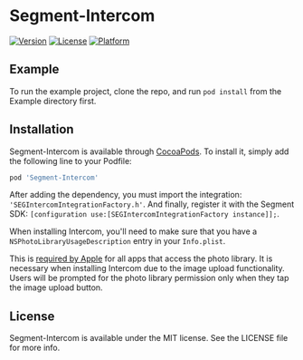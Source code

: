 # Segment-Intercom

[![Version](https://img.shields.io/cocoapods/v/Segment-Intercom.svg?style=flat)](http://cocoapods.org/pods/Segment-Intercom)
[![License](https://img.shields.io/cocoapods/l/Segment-Intercom.svg?style=flat)](http://cocoapods.org/pods/Segment-Intercom)
[![Platform](https://img.shields.io/cocoapods/p/Segment-Intercom.svg?style=flat)](http://cocoapods.org/pods/Segment-Intercom)

## Example

To run the example project, clone the repo, and run `pod install` from the Example directory first.

## Installation

Segment-Intercom is available through [CocoaPods](http://cocoapods.org). To install
it, simply add the following line to your Podfile:

```ruby
pod 'Segment-Intercom'
```

After adding the dependency, you must import the integration: `'SEGIntercomIntegrationFactory.h'`. And finally, register it with the Segment SDK: `[configuration use:[SEGIntercomIntegrationFactory instance]];`.

When installing Intercom, you'll need to make sure that you have a `NSPhotoLibraryUsageDescription` entry in your `Info.plist`.

 This is [required by Apple](https://developer.apple.com/library/content/qa/qa1937/_index.html) for all apps that access the photo library. It is necessary when installing Intercom due to the image upload functionality. Users will be prompted for the photo library permission only when they tap the image upload button.

## License

Segment-Intercom is available under the MIT license. See the LICENSE file for more info.
